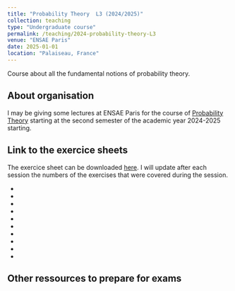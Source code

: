 ```yaml
---
title: "Probability Theory  L3 (2024/2025)"
collection: teaching
type: "Undergraduate course"
permalink: /teaching/2024-probability-theory-L3
venue: "ENSAE Paris"
date: 2025-01-01
location: "Palaiseau, France"
---
```


Course about all the fundamental notions of probability theory.


## About organisation

I may be giving some lectures at ENSAE Paris for the course of [Probability Theory](https://www.ensae.fr/courses/113) starting at the second semester of the academic year 2024-2025 starting.  

## Link to the exercice sheets 


 The exercice sheet can be downloaded [here](https://samymekk.github.io/files/TD-Probas.pdf). I will update after each session the numbers of the exercises that were covered during the session.

- 
- 
- 
- 
- 
- 
- 
- 
- 
- 




## Other ressources to prepare for exams

